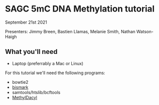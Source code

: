 
# SAGC 5mC DNA Methylation tutorial

September 21st 2021

Presenters: Jimmy Breen, Bastien Llamas, Melanie Smith, Nathan Watson-Haigh  


## What you'll need  

- Laptop (preferrably a Mac or Linux)

For this tutorial we'll need the following programs:

- bowtie2
- [bismark](http://www.bioinformatics.babraham.ac.uk/projects/download.html#bismark)
- samtools/htslib/bcftools
- [MethylDacyl](https://github.com/dpryan79/MethylDackel)

